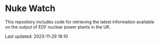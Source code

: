 # Nuke Watch

This repository includes code for retrieving the latest information available on the output of EDF nuclear power plants in the UK.

Last updated: 2023-11-29 18:10